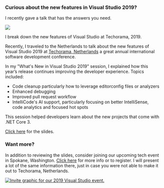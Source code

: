 

### Curious about the new features in Visual Studio 2019?

I recently gave a talk that has the answers you need.

![](https://intellitect.com/wp-content/uploads/2019/10/Techorama-Mark-4-1024x684.jpg)

I break down the new features of Visual Studio at Techorama, 2019.

Recently, I traveled to the Netherlands to talk about the new features of Visual Studio 2019 at [Techorama, Netherlands](https://techorama.nl) a great annual international software development conference.

In my "What's New in Visual Studio 2019" session, I explained how this year’s release continues improving the developer experience. Topics included:

- Code cleanup particularly how to leverage editorconfig files or analyzers
- Enhanced debugging
- Improved pull request workflow
- IntelliCode's AI support, particularly focusing on better IntelliSense, code analytics and focused hot spots

This session helped developers learn about the new projects that come with .NET Core 3.

[Click here](https://intellitect.com/wp-content/uploads/2019/10/Whats-New-in-Visual-Studio-2019.pdf) for the slides.

### Want more?

In addition to reviewing the slides, consider joining our upcoming tech event in Spokane, Washington. [Click here](https://www.eventbrite.com/e/intellitect-presents-visual-studio-2019-net-core-3-xamarin-and-azure-tickets-72726483871?aff=Website) for more info or to register. I will present a lot of the same information there, just in case you were not able to make it out to Techorama, Netherlands.

[![Invite graphic for our 2019 Visual Studio event.](https://intellitect.com/wp-content/uploads/2019/10/2-weeks-1024x768.jpg)](https://www.eventbrite.com/e/intellitect-presents-visual-studio-2019-net-core-3-xamarin-and-azure-tickets-72726483871?aff=Website "What's New in Visual Studio 2019 (Slides)")

